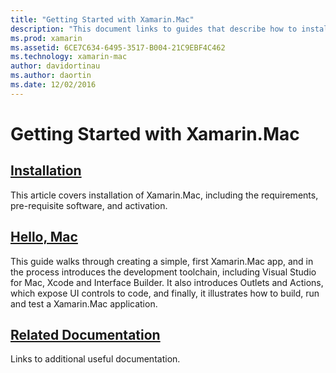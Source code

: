 ```yaml
---
title: "Getting Started with Xamarin.Mac"
description: "This document links to guides that describe how to install Xamarin.Mac and provide a walkthrough of how to build a sample Xamarin.Mac app."
ms.prod: xamarin
ms.assetid: 6CE7C634-6495-3517-B004-21C9EBF4C462
ms.technology: xamarin-mac
author: davidortinau
ms.author: daortin
ms.date: 12/02/2016
---
```


# Getting Started with Xamarin.Mac

## [Installation](~/mac/get-started/installation.md)

This article covers installation of Xamarin.Mac, including the requirements, pre-requisite software, and activation.

## [Hello, Mac](~/mac/get-started/hello-mac.md)

This guide walks through creating a simple, first Xamarin.Mac app, and in the process introduces the development toolchain, including Visual Studio for Mac, Xcode and Interface Builder. It also introduces Outlets and Actions, which expose UI controls to code, and finally, it illustrates how to build, run and test a Xamarin.Mac application.

## [Related Documentation](~/mac/get-started/related.md)

Links to additional useful documentation.
